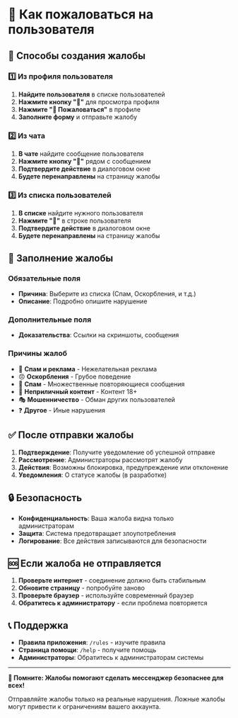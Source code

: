 # 🚩 Как пожаловаться на пользователя

## 📱 Способы создания жалобы

### 1️⃣ Из профиля пользователя
1. **Найдите пользователя** в списке пользователей
2. **Нажмите кнопку "👤"** для просмотра профиля
3. **Нажмите "🚩 Пожаловаться"** в профиле
4. **Заполните форму** и отправьте жалобу

### 2️⃣ Из чата
1. **В чате** найдите сообщение пользователя
2. **Нажмите кнопку "🚩"** рядом с сообщением
3. **Подтвердите действие** в диалоговом окне
4. **Будете перенаправлены** на страницу жалобы

### 3️⃣ Из списка пользователей
1. **В списке** найдите нужного пользователя
2. **Нажмите "🚩"** в строке пользователя
3. **Подтвердите действие** в диалоговом окне
4. **Будете перенаправлены** на страницу жалобы

## 📝 Заполнение жалобы

### Обязательные поля
- **Причина**: Выберите из списка (Спам, Оскорбления, и т.д.)
- **Описание**: Подробно опишите нарушение

### Дополнительные поля
- **Доказательства**: Ссылки на скриншоты, сообщения

### Причины жалоб
- 🚫 **Спам и реклама** - Нежелательная реклама
- 😠 **Оскорбления** - Грубое поведение
- 📢 **Спам** - Множественные повторяющиеся сообщения
- 🔞 **Неприличный контент** - Контент 18+
- 🎭 **Мошенничество** - Обман других пользователей
- ❓ **Другое** - Иные нарушения

## ✅ После отправки жалобы

1. **Подтверждение**: Получите уведомление об успешной отправке
2. **Рассмотрение**: Администраторы рассмотрят жалобу
3. **Действия**: Возможны блокировка, предупреждение или отклонение
4. **Уведомления**: О статусе жалобы (в разработке)

## 🔒 Безопасность

- **Конфиденциальность**: Ваша жалоба видна только администраторам
- **Защита**: Система предотвращает злоупотребления
- **Логирование**: Все действия записываются для безопасности

## 🆘 Если жалоба не отправляется

1. **Проверьте интернет** - соединение должно быть стабильным
2. **Обновите страницу** - попробуйте заново
3. **Проверьте браузер** - используйте современный браузер
4. **Обратитесь к администратору** - если проблема повторяется

## 📞 Поддержка

- **Правила приложения**: `/rules` - изучите правила
- **Страница помощи**: `/help` - получите помощь
- **Администраторы**: Обратитесь к администраторам системы

---

**🎯 Помните: Жалобы помогают сделать мессенджер безопаснее для всех!**

Отправляйте жалобы только на реальные нарушения. Ложные жалобы могут привести к ограничениям вашего аккаунта.
